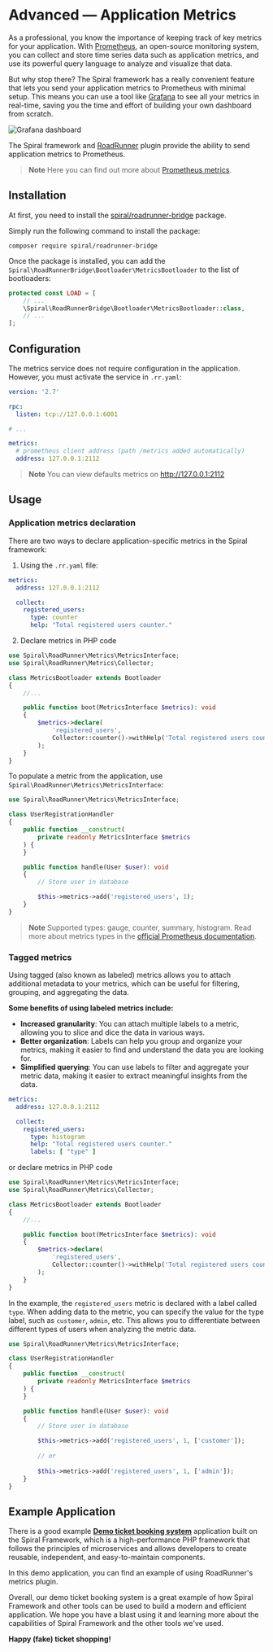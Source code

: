 # Advanced — Application Metrics

As a professional, you know the importance of keeping track of key metrics for your application.
With [Prometheus](https://prometheus.io/), an open-source monitoring system, you can collect and store time series data
such as application metrics, and use its powerful query language to analyze and visualize that data.

But why stop there? The Spiral framework has a really convenient feature that lets you send your application metrics to
Prometheus with minimal setup. This means you can use a tool like [Grafana](https://grafana.com/) to see all your
metrics in real-time, saving you the time and effort of building your own dashboard from scratch.

![Grafana dashboard](https://user-images.githubusercontent.com/773481/205066017-ecddefc4-1d07-4428-b3ad-af49baadad0a.png)

The Spiral framework and [RoadRunner](https://roadrunner.dev/docs/plugins-metrics) plugin provide the ability to send
application metrics to Prometheus.

> **Note**
> Here you can find out more about [Prometheus metrics](https://prometheus.io/docs/concepts/data_model/).

## Installation

At first, you need to install the [spiral/roadrunner-bridge](https://github.com/spiral/roadrunner-bridge) package.

Simply run the following command to install the package:

```terminal
composer require spiral/roadrunner-bridge
```

Once the package is installed, you can add the `Spiral\RoadRunnerBridge\Bootloader\MetricsBootloader` to the list of
bootloaders:

```php app/src/Application/Kernel.php
protected const LOAD = [
    // ...
    \Spiral\RoadRunnerBridge\Bootloader\MetricsBootloader::class,
    // ...
];
```

## Configuration

The metrics service does not require configuration in the application. However, you must activate the service
in `.rr.yaml`:

```yaml
version: '2.7'

rpc:
  listen: tcp://127.0.0.1:6001

# ...

metrics:
  # prometheus client address (path /metrics added automatically)
  address: 127.0.0.1:2112
```

> **Note**
> You can view defaults metrics on http://127.0.0.1:2112

## Usage

### Application metrics declaration

There are two ways to declare application-specific metrics in the Spiral framework:

1. Using the `.rr.yaml` file:

```yaml
metrics:
  address: 127.0.0.1:2112

  collect:
    registered_users:
      type: counter
      help: "Total registered users counter."
```

2. Declare metrics in PHP code

```php
use Spiral\RoadRunner\Metrics\MetricsInterface;
use Spiral\RoadRunner\Metrics\Collector;

class MetricsBootloader extends Bootloader
{
    //...

    public function boot(MetricsInterface $metrics): void
    {
        $metrics->declare(
            'registered_users',
            Collector::counter()->withHelp('Total registered users counter.')
        );
    }
}
```

To populate a metric from the application, use `Spiral\RoadRunner\Metrics\MetricsInterface`:

```php
use Spiral\RoadRunner\Metrics\MetricsInterface; 

class UserRegistrationHandler
{
    public function __construct(
        private readonly MetricsInterface $metrics
    ) {
    }

    public function handle(User $user): void
    {
        // Store user in database

        $this->metrics->add('registered_users', 1);
    }
}
```

> **Note**
> Supported types: gauge, counter, summary, histogram. Read more about metrics types in
> the [official Prometheus documentation](https://prometheus.io/docs/concepts/metric_types/).

### Tagged metrics

Using tagged (also known as labeled) metrics allows you to attach additional metadata to your metrics, which can be
useful for filtering, grouping, and aggregating the data.

**Some benefits of using labeled metrics include:**

- **Increased granularity**: You can attach multiple labels to a metric, allowing you to slice and dice the data in
  various ways.
- **Better organization**: Labels can help you group and organize your metrics, making it easier to find and understand
  the data you are looking for.
- **Simplified querying**: You can use labels to filter and aggregate your metric data, making it easier to extract
  meaningful insights from the data.

```yaml
metrics:
  address: 127.0.0.1:2112

  collect:
    registered_users:
      type: histogram
      help: "Total registered users counter."
      labels: [ "type" ]
```

or declare metrics in PHP code

```php
use Spiral\RoadRunner\Metrics\MetricsInterface;
use Spiral\RoadRunner\Metrics\Collector;

class MetricsBootloader extends Bootloader
{
    //...

    public function boot(MetricsInterface $metrics): void
    {
        $metrics->declare(
            'registered_users',
            Collector::counter()->withHelp('Total registered users counter.')->withLabels('type')
        );
    }
}
```

In the example, the `registered_users` metric is declared with a label called `type`. When adding data to the
metric, you can specify the value for the type label, such as `customer`, `admin`, etc. This allows you to differentiate
between different types of users when analyzing the metric data.

```php
use Spiral\RoadRunner\Metrics\MetricsInterface; 

class UserRegistrationHandler
{
    public function __construct(
        private readonly MetricsInterface $metrics
    ) {
    }

    public function handle(User $user): void
    {
        // Store user in database

        $this->metrics->add('registered_users', 1, ['customer']);
        
        // or
        
        $this->metrics->add('registered_users', 1, ['admin']);
    }
}
```

## Example Application

There is a good example [**Demo ticket booking system**](https://github.com/spiral/ticket-booking) application built
on the Spiral Framework, which is a high-performance PHP framework that follows the principles of microservices and
allows developers to create reusable, independent, and easy-to-maintain components.

In this demo application, you can find an example of using RoadRunner's metrics plugin.

Overall, our demo ticket booking system is a great example of how Spiral Framework and other tools can be used to build
a modern and efficient application. We hope you have a blast using it and learning more about the capabilities of
Spiral Framework and the other tools we've used.

**Happy (fake) ticket shopping!**